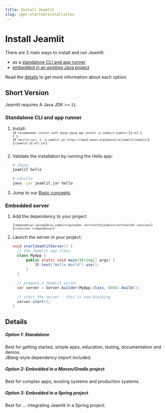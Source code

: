 ```yaml
---
title: Install Jeamlit
slug: /get-started/installation
---
```


# Install Jeamlit

There are 2 main ways to install and run Jeamlit:
- as a [standalone CLI and app runner](#standalone-cli-and-app-runner)
- [embedded in an existing Java project](#embedded-server)

Read the [details](#details) to get more information about each option.

## Short Version

Jeamlit requires A Java JDK >= `21`.

### Standalone CLI and app runner
1. Install:
    <Code>
    <code className="language-bash">
    {`# recommended: install with jbang
    jbang app install io.jeamlit:jeamlit:`}<JeamlitVersion />{`:all
    `}
    {`
    `}
    {`# vanilla
    curl -L -o jeamlit.jar https://repo1.maven.org/maven2/io/jeamlit/jeamlit/`}<JeamlitVersion />{`/jeamlit-`}<JeamlitVersion />{`-all.jar`}
    </code>
    </Code>

3. Validate the installation by running the Hello app:
   ```bash
   # jbang
   jeamlit hello 
   
   # vanilla
   java -jar jeamlit.jar hello
   ```
4. Jump to our [Basic concepts](/get-started/fundamentals/main-concepts).

### Embedded server
1. Add the dependency to your project
   <Code>
   <code className="language-xml">
   {`<dependency>
     <groupId>io.jeamlit</groupId>
     <artifactId>jeamlit</artifactId>
     <version>`}<JeamlitVersion />{`</version>
   </dependency>`}
   </code>
   </Code>
2. Launch the server in your project:
   ```java
   void startJeamlitServer() {
     // the Jeamlit app class
     class MyApp {
         public static void main(String[] args) {
             Jt.text("Hello World").use();
         }
     }
    
     // prepare a Jeamlit server
     var server = Server.builder(MyApp.class, 8888).build();
    
     // start the server - this is non-blocking
     server.start();
   }
   ```


## Details

<TileContainer layout="list">

<RefCard href="/get-started/installation/standalone" size="half">

<h5>Option 1: Standalone </h5>

Best for getting started, simple apps, education, testing, documentation and demos.  
JBang-style dependency import included.

</RefCard>

<RefCard href="/get-started/installation/embedded-vanilla" size="half">

<h5>Option 2: Embedded in a Maven/Gradle project</h5>

Best for complex apps, existing systems and production systems.

</RefCard>

<RefCard href="/get-started/installation/embedded-spring" size="half">

<h5>Option 3: Embedded in a Spring project</h5>

Best for ... integrating Jeamlit in a Spring project. 

</RefCard>

</TileContainer>
